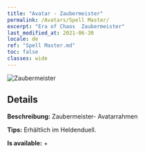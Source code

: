```yaml
---
title: "Avatar - Zaubermeister"
permalink: /Avatars/Spell Master/
excerpt: "Era of Chaos  Zaubermeister"
last_modified_at: 2021-06-30
locale: de
ref: "Spell Master.md"
toc: false
classes: wide
---
```

 ![Zaubermeister](/images/a/avatarFrame_10.png)

## Details

 **Beschreibung:** Zaubermeister- Avatarrahmen 

 **Tips:** Erhältlich im Heldenduell. 

 **Is available:**  + 


